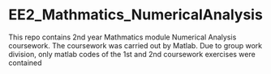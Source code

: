 # EE2_Mathmatics_NumericalAnalysis

This repo contains 2nd year Mathmatics module Numerical Analysis coursework. The coursework was carried out by Matlab. Due to group work division, only matlab codes of the 1st and 2nd coursework exercises were contained    
